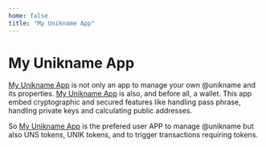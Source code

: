 ```yaml
---
home: false
title: "My Unikname App"
---
```


# My Unikname App

[My Unikname App](https://my.unikname.app/) is not only an app to manage your own @unikname and its properties. [My Unikname App](https://my.unikname.app/) is also, and before all, a wallet. This app embed cryptographic and secured features like handling pass phrase, handling private keys and calculating public addresses. 

So [My Unikname App](https://my.unikname.app/) is the prefered user APP to manage @unikname but also UNS tokens, UNIK tokens, and to trigger transactions requiring tokens.

